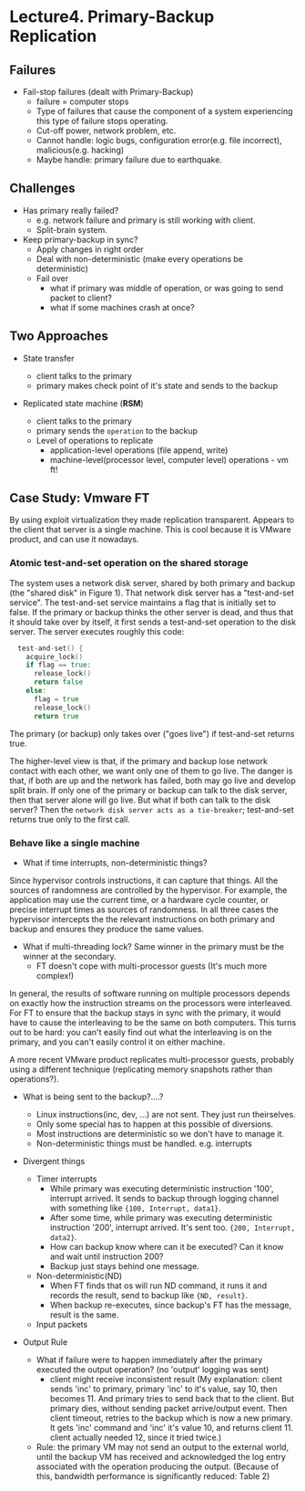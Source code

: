 # Lecture4. Primary-Backup Replication

## Failures

- Fail-stop failures (dealt with Primary-Backup)
  - failure = computer stops
  - Type of failures that cause the component of a system experiencing this type of failure stops operating.
  - Cut-off power, network problem, etc.
  - Cannot handle: logic bugs, configuration error(e.g. file incorrect), malicious(e.g. hacking)
  - Maybe handle: primary failure due to earthquake.

## Challenges

- Has primary really failed? 
  - e.g. network failure and primary is still working with client.
  - Split-brain system.
- Keep primary-backup in sync?
  - Apply changes in right order
  - Deal with non-deterministic (make every operations be deterministic)
  - Fail over 
    - what if primary was middle of operation, or was going to send packet to client?
    - what if some machines crash at once?


## Two Approaches

- State transfer
  - client talks to the primary
  - primary makes check point of it's state and sends to the backup

- Replicated state machine (**RSM**)
  - client talks to the primary
  - primary sends the `operation` to the backup
  - Level of operations to replicate
    - application-level operations (file append, write)
    - machine-level(processor level, computer level) operations - vm ft!


## Case Study: Vmware FT

By using exploit virtualization they made replication transparent. Appears to the client that server is a single machine. This is cool because it is VMware product, and can use it nowadays.

### Atomic test-and-set operation on the shared storage

The system uses a network disk server, shared by both primary and backup (the "shared disk" in Figure 1). That network disk server has a "test-and-set service". The test-and-set service maintains a flag that is initially set to false. If the primary or backup thinks the other server is dead, and thus that it should take over by itself, it first sends a test-and-set operation to the disk server. The server executes roughly this code:
```go
  test-and-set() {
    acquire_lock()
    if flag == true:
      release_lock()
      return false
    else:
      flag = true
      release_lock()
      return true
```
The primary (or backup) only takes over ("goes live") if test-and-set returns true.

The higher-level view is that, if the primary and backup lose network contact with each other, we want only one of them to go live. The danger is that, if both are up and the network has failed, both may go live and develop split brain. If only one of the primary or backup can talk to the disk server, then that server alone will go live. But what if both can talk to the disk server? Then the `network disk server acts as a tie-breaker`; test-and-set returns true only to the first call.

### Behave like a single machine

- What if time interrupts, non-deterministic things? 

Since hypervisor controls instructions, it can capture that things. All the sources of randomness are controlled by the hypervisor. For example, the application may use the current time, or a hardware cycle counter, or precise interrupt times as sources of randomness. In all three cases the hypervisor intercepts the the relevant instructions on both primary and backup and ensures they produce the same values.

- What if multi-threading lock? Same winner in the primary must be the winner at the secondary. 
  - FT doesn't cope with multi-processor guests (It's much more complex!)

In general, the results of software running on multiple processors depends on exactly how the instruction streams on the processors were interleaved. For FT to ensure that the backup stays in sync with the primary, it would have to cause the interleaving to be the same on both computers. This turns out to be hard: you can't easily find out what the interleaving is on the primary, and you can't easily control it on either machine.

A more recent VMware product replicates multi-processor guests, probably using a different technique (replicating memory snapshots rather than operations?).

- What is being sent to the backup?....?
  - Linux instructions(inc, dev, ...) are not sent. They just run theirselves.
  - Only some special has to happen at this possible of diversions.
  - Most instructions are deterministic so we don't have to manage it.
  - Non-deterministic things must be handled. e.g. interrupts

- Divergent things
  - Timer interrupts
    - While primary was executing deterministic instruction '100', interrupt arrived. It sends to backup through logging channel with something like `{100, Interrupt, data1}`.
    - After some time, while primary was executing deterministic instruction '200', interrupt arrived. It's sent too. `{200, Interrupt, data2}`.
    - How can backup know where can it be executed? Can it know and wait until instruction 200?
    - Backup just stays behind one message.
  - Non-deterministic(ND)
    - When FT finds that os will run ND command, it runs it and records the result, send to backup like `{ND, result}`.
    - When backup re-executes, since backup's FT has the message, result is the same.
  - Input packets

- Output Rule
  - What if failure were to happen immediately after the primary executed the output operation? (no 'output' logging was sent)
    - client might receive inconsistent result (My explanation: client sends 'inc' to primary, primary 'inc' to it's value, say 10, then becomes 11. And primary tries to send back that to the client. But primary dies, without sending packet arrive/output event. Then client timeout, retries to the backup which is now a new primary. It gets 'inc' command and 'inc' it's value 10, and returns client 11. client actually needed 12, since it tried twice.)
  - Rule: the primary VM may not send an output to the external world, until the backup VM has received and acknowledged the log entry associated with the operation producing the output. (Because of this, bandwidth performance is significantly reduced: Table 2)















































